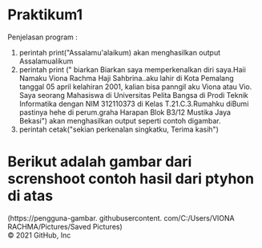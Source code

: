 # Praktikum1
Penjelasan program :
 1. perintah print("Assalamu'alaikum) akan menghasilkan output Assalamualikum
 2. perintah print (" biarkan Biarkan saya memperkenalkan diri saya.Haii Namaku Viona Rachma Haji Sahbrina..aku lahir di Kota Pemalang tanggal 05 april kelahiran 2001, kalian bisa panngil aku Viona atau Vio. Saya seorang Mahasiswa di Universitas Pelita Bangsa di Prodi Teknik Informatika dengan NIM 312110373 di Kelas T.21.C.3.Rumahku diBumi pastinya hehe di perum.graha Harapan Blok B3/12 Mustika Jaya Bekasi")
 akan menghasilkan output seperti contoh digambar.
 3. perintah cetak("sekian perkenalan singkatku, Terima kasih")
                   
                   
# Berikut adalah gambar dari screnshoot contoh hasil dari ptyhon di atas
(https://pengguna-gambar. githubusercontent. com/C:/Users/VIONA RACHMA/Pictures/Saved Pictures)         
© 2021 GitHub, Inc
